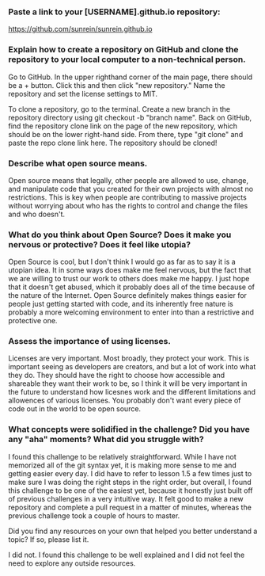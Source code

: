### Paste a link to your [USERNAME].github.io repository:

https://github.com/sunrein/sunrein.github.io

### Explain how to create a repository on GitHub and clone the repository to your local computer to a non-technical person.

Go to GitHub. In the upper righthand corner of the main page, there should be a + button. Click this and then click "new repository." Name the repository and set the license settings to MIT.

To clone a repository, go to the terminal. Create a new branch in the repository directory using git checkout -b "branch name". Back on GitHub, find the repository clone link on the page of the new repository, which should be on the lower right-hand side. From there, type "git clone" and paste the repo clone link here. The repository should be cloned!

### Describe what open source means.

Open source means that legally, other people are allowed to use, change, and manipulate code that you created for their own projects with almost no restrictions. This is key when people are contributing to massive projects without worrying about who has the rights to control and change the files and who doesn't.

### What do you think about Open Source? Does it make you nervous or protective? Does it feel like utopia?

Open Source is cool, but I don't think I would go as far as to say it is a utopian idea. It in some ways does make me feel nervous, but the fact that we are willing to trust our work to others does make me happy. I just hope that it doesn't get abused, which it probably does all of the time because of the nature of the Internet. Open Source definitely makes things easier for people just getting started with code, and its inherently free nature is probably a more welcoming environment to enter into than a restrictive and protective one.

### Assess the importance of using licenses.

Licenses are very important. Most broadly, they protect your work. This is important seeing as developers are creators, and but a lot of work into what they do. They should have the right to choose how accessible and shareable they want their work to be, so I think it will be very important in the future to understand how licesnes work and the different limitations and allowences of various licenses. You probably don't want every piece of code out in the world to be open source.

### What concepts were solidified in the challenge? Did you have any "aha" moments? What did you struggle with?

I found this challenge to be relatively straightforward. While I have not memorized all of the git syntax yet, it is making more sense to me and getting easier every day. I did have to refer to lesson 1.5 a few times just to make sure I was doing the right steps in the right order, but overall, I found this challenge to be one of the easiest yet, because it honestly just built off of previous challenges in a very intuitive way. It felt good to make a new repository and complete a pull request in a matter of minutes, whereas the previous challenge took a couple of hours to master.

Did you find any resources on your own that helped you better understand a topic? If so, please list it.

I did not. I found this challenge to be well explained and I did not feel the need to explore any outside resources.
